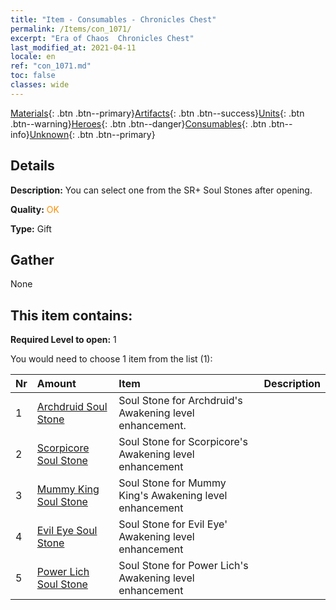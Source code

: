 ```yaml
---
title: "Item - Consumables - Chronicles Chest"
permalink: /Items/con_1071/
excerpt: "Era of Chaos  Chronicles Chest"
last_modified_at: 2021-04-11
locale: en
ref: "con_1071.md"
toc: false
classes: wide
---
```

 [Materials](/Items/){: .btn .btn--primary}[Artifacts](/Items/Artifacts/){: .btn .btn--success}[Units](/Items/Units/){: .btn .btn--warning}[Heroes](/Items/Heroes/){: .btn .btn--danger}[Consumables](/Items/Consumables/){: .btn .btn--info}[Unknown](/Items/Unknown/){: .btn .btn--primary}

## Details
 **Description:** You can select one from the SR+ Soul Stones after opening.

 **Quality:** <span style="color: #FF8C00">OK</span>

 **Type:** Gift

## Gather

  None

## This item contains:

 **Required Level to open:** 1

 You would need to choose 1 item from the list (1):

  | Nr | Amount |     Item    | Description |
  |:---|:-------|:------------|:-----------:|
  | 1 | [Archdruid Soul Stone](/Items/unt_296/) | Soul Stone for Archdruid's Awakening level enhancement. | 
  | 2 | [Scorpicore Soul Stone](/Items/unt_333/) | Soul Stone for Scorpicore's Awakening level enhancement | 
  | 3 | [Mummy King Soul Stone](/Items/unt_304/) | Soul Stone for Mummy King's Awakening level enhancement | 
  | 4 | [Evil Eye Soul Stone](/Items/unt_330/) | Soul Stone for Evil Eye' Awakening level enhancement | 
  | 5 | [Power Lich Soul Stone](/Items/unt_301/) | Soul Stone for Power Lich's Awakening level enhancement | 
